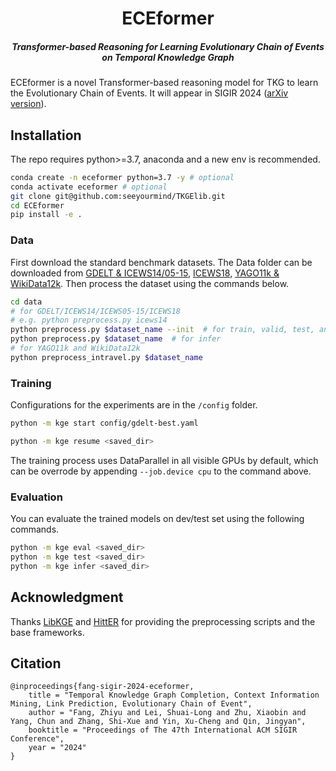 <h1 align="center">ECEformer</h1>
<h5 align="center">Transformer-based Reasoning for Learning Evolutionary Chain of Events on Temporal Knowledge Graph</h5>

ECEformer is a novel Transformer-based reasoning model for TKG to learn the Evolutionary Chain of Events. It will appear in SIGIR 2024 ([arXiv version](https://arxiv.org/abs/2405.00352)).

## Installation

The repo requires python>=3.7, anaconda and a new env is recommended.

``` sh
conda create -n eceformer python=3.7 -y # optional
conda activate eceformer # optional
git clone git@github.com:seeyourmind/TKGElib.git
cd ECEformer
pip install -e .
```

### Data

First download the standard benchmark datasets. The Data folder can be downloaded from [GDELT & ICEWS14/05-15](https://github.com/BorealisAI/de-simple/tree/master/datasets), [ICEWS18](https://github.com/TemporalKGTeam/xERTE/tree/main/tKGR/data/ICEWS18_forecasting), [YAGO11k & WikiData12k](https://drive.google.com/open?id=1S0dcMDXVZp8CFSCMojkBQI1gCva8Dm-0). Then process the dataset using the commands below.

```sh
cd data
# for GDELT/ICEWS14/ICEWS05-15/ICEWS18
# e.g. python preprocess.py icews14
python preprocess.py $dataset_name --init  # for train, valid, test, and 'found' merge
python preprocess.py $dataset_name  # for infer
# for YAGO11k and WikiData12k
python preprocess_intravel.py $dataset_name
```

### Training

Configurations for the experiments are in the `/config` folder.

``` sh
python -m kge start config/gdelt-best.yaml

python -m kge resume <saved_dir>
```

The training process uses DataParallel in all visible GPUs by default, which can be overrode by appending `--job.device cpu` to the command above.

### Evaluation

You can evaluate the trained models on dev/test set using the following commands.

``` sh
python -m kge eval <saved_dir>
python -m kge test <saved_dir>
python -m kge infer <saved_dir>
```

## Acknowledgment

Thanks [LibKGE](https://github.com/uma-pi1/kge) and [HittER](https://github.com/microsoft/HittER) for providing the preprocessing scripts and the base frameworks.

## Citation

```
@inproceedings{fang-sigir-2024-eceformer,
    title = "Temporal Knowledge Graph Completion, Context Information Mining, Link Prediction, Evolutionary Chain of Event",
    author = "Fang, Zhiyu and Lei, Shuai-Long and Zhu, Xiaobin and Yang, Chun and Zhang, Shi-Xue and Yin, Xu-Cheng and Qin, Jingyan",
    booktitle = "Proceedings of The 47th International ACM SIGIR Conference",
    year = "2024"
}
```
